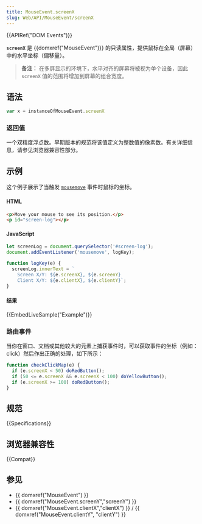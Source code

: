 ```yaml
---
title: MouseEvent.screenX
slug: Web/API/MouseEvent/screenX
---
```


{{APIRef("DOM Events")}}

**`screenX`** 是 {{domxref("MouseEvent")}} 的只读属性，提供鼠标在全局（屏幕）中的水平坐标（偏移量）。

> **备注：** 在多屏显示的环境下，水平对齐的屏幕将被视为单个设备，因此 `screenX` 值的范围将增加到屏幕的组合宽度。

## 语法

```js
var x = instanceOfMouseEvent.screenX
```

### 返回值

一个双精度浮点数。早期版本的规范将该值定义为整数值的像素数。有关详细信息，请参见浏览器兼容性部分。

## 示例

这个例子展示了当触发 [`mousemove`](/zh-CN/docs/Web/API/Element/mousemove_event) 事件时鼠标的坐标。

#### HTML

```html
<p>Move your mouse to see its position.</p>
<p id="screen-log"></p>
```

#### JavaScript

```js
let screenLog = document.querySelector('#screen-log');
document.addEventListener('mousemove', logKey);

function logKey(e) {
  screenLog.innerText = `
    Screen X/Y: ${e.screenX}, ${e.screenY}
    Client X/Y: ${e.clientX}, ${e.clientY}`;
}
```

#### 结果

{{EmbedLiveSample("Example")}}

### 路由事件

当你在窗口、文档或其他较大的元素上捕获事件时，可以获取事件的坐标（例如：click）然后作出正确的处理，如下所示：

```js
function checkClickMap(e) {
  if (e.screenX < 50) doRedButton();
  if (50 <= e.screenX && e.screenX < 100) doYellowButton();
  if (e.screenX >= 100) doRedButton();
}
```

## 规范

{{Specifications}}

## 浏览器兼容性

{{Compat}}

## 参见

- {{ domxref("MouseEvent") }}
- {{ domxref("MouseEvent.screenY","screenY") }}
- {{ domxref("MouseEvent.clientX","clientX") }} / {{ domxref("MouseEvent.clientY", "clientY") }}
